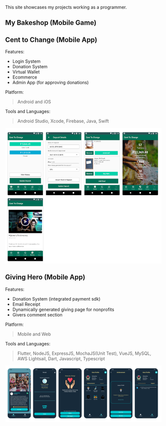 This site showcases my projects working as a programmer.

## My Bakeshop (Mobile Game)


## Cent to Change (Mobile App)
Features:
- Login System
- Donation System
- Virtual Wallet
- Ecommerce
- Admin App (for approving donations)

Platform:
> Android and iOS

Tools and Languages:
> Android Studio, Xcode, Firebase, Java, Swift

![alt text](https://github.com/kosenshou/kosenshou.github.io/blob/main/files/ss-centtochange.png?raw=true)

## Giving Hero (Mobile App)
Features:
- Donation System (integrated payment sdk)
- Email Receipt
- Dynamically generated giving page for nonprofits
- Givers comment section

Platform:
> Mobile and Web

Tools and Languages:
> Flutter, NodeJS, ExpressJS, MochaJS(Unit Test), VueJS, MySQL, AWS Lightsail, Dart, Javascript, Typescript

![alt text](https://github.com/kosenshou/kosenshou.github.io/blob/main/files/ss-givinghero.png?raw=true)
